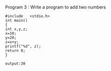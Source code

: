 Program 3 : Write a program to add two numbers 
```
#include   <stdio.h>
int main()
{
int x,y,z;
x=10;
y=20;
z=x+y;
printf("%d", z);
return 0;
}

output:30 
